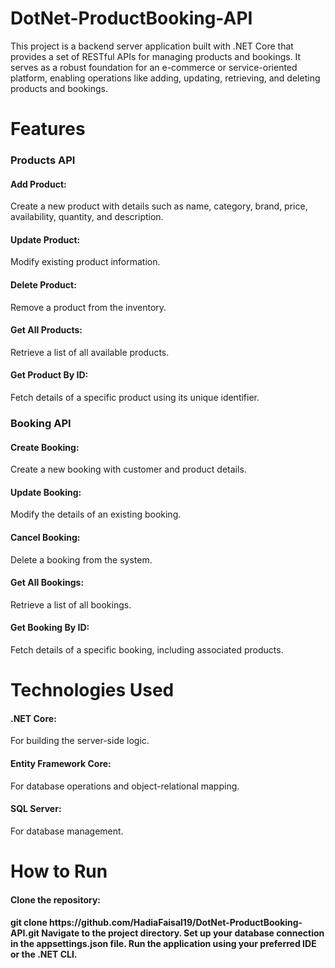 # DotNet-ProductBooking-API
This project is a backend server application built with .NET Core that provides a set of RESTful APIs for managing products and bookings.
It serves as a robust foundation for an e-commerce or service-oriented platform, enabling operations like adding, updating, retrieving, and deleting products and bookings.

<h1>Features</h1>
<h3>Products API</h3>
<h4>Add Product:</h4> Create a new product with details such as name, category, brand, price, availability, quantity, and description.
<h4>Update Product:</h4> Modify existing product information.
<h4>Delete Product:</h4> Remove a product from the inventory.
<h4>Get All Products:</h4> Retrieve a list of all available products.
<h4>Get Product By ID:</h4> Fetch details of a specific product using its unique identifier.
<h3>Booking API</h3>
<h4>Create Booking:</h4> Create a new booking with customer and product details.
<h4>Update Booking:</h4> Modify the details of an existing booking.
<h4>Cancel Booking:</h4> Delete a booking from the system.
<h4>Get All Bookings:</h4> Retrieve a list of all bookings.
<h4>Get Booking By ID:</h4> Fetch details of a specific booking, including associated products.
<h1>Technologies Used</h1>
<h4>.NET Core:</h4> For building the server-side logic.
<h4>Entity Framework Core:</h4> For database operations and object-relational mapping.
<h4>SQL Server:</h4> For database management.
<h1>How to Run</h1>
<h4>Clone the repository:<h4> git clone https://github.com/HadiaFaisal19/DotNet-ProductBooking-API.git
Navigate to the project directory.
Set up your database connection in the appsettings.json file.
Run the application using your preferred IDE or the .NET CLI.
